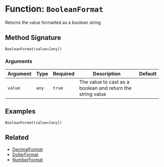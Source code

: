 [comment]: # (Note: This documentation is generated dynamically in the build process.  To modify the contents, change the javadoc on the _invoke method of the BIF class)

# Function: `BooleanFormat`

Returns the value formatted as a boolean string

## Method Signature
```
BooleanFormat(value=[any])
```
### Arguments

| Argument | Type | Required | Description | Default |
|----------|------|----------|-------------|---------|
| `value` | `any` | `true` | The value to cast as a boolean and return the string value |  |

## Examples

```
BooleanFormat(value=[any])
```

## Related
  * [DecimalFormat](boxlang-language/reference/built-in-functions/DecimalFormat.md)
  * [DollarFormat](boxlang-language/reference/built-in-functions/DollarFormat.md)
  * [NumberFormat](boxlang-language/reference/built-in-functions/NumberFormat.md)
